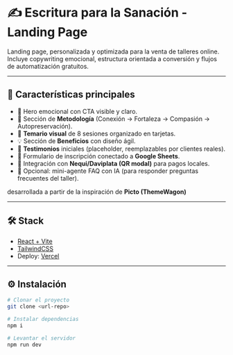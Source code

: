 # ✍️ Escritura para la Sanación - Landing Page

Landing page, personalizada y optimizada para la venta de talleres online.  
Incluye copywriting emocional, estructura orientada a conversión y flujos de automatización gratuitos.

---

## 🚀 Características principales
- 🎯 Hero emocional con CTA visible y claro.
- 🌿 Sección de **Metodología** (Conexión → Fortaleza → Compasión → Autopreservación).
- 📖 **Temario visual** de 8 sesiones organizado en tarjetas.
- 💡 Sección de **Beneficios** con diseño ágil.
- 💬 **Testimonios** iniciales (placeholder, reemplazables por clientes reales).
- 📝 Formulario de inscripción conectado a **Google Sheets**.
- 💸 Integración con **Nequi/Daviplata (QR modal)** para pagos locales.
- 🤖 Opcional: mini-agente FAQ con IA (para responder preguntas frecuentes del taller).

desarrollada a partir de la inspiración de **Picto (ThemeWagon)**

---

## 🛠️ Stack
- [React + Vite](https://vitejs.dev/)  
- [TailwindCSS](https://tailwindcss.com/)  
- Deploy: [Vercel](https://vercel.com/)  

---

## ⚙️ Instalación
```bash
# Clonar el proyecto
git clone <url-repo>

# Instalar dependencias
npm i

# Levantar el servidor
npm run dev
